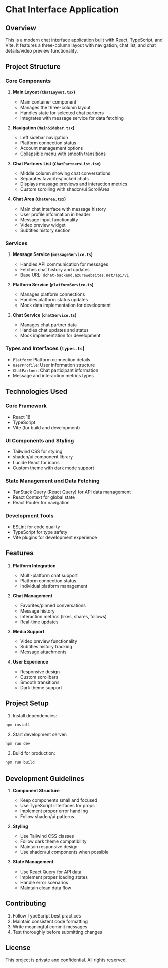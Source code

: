 # Chat Interface Application

## Overview
This is a modern chat interface application built with React, TypeScript, and Vite. It features a three-column layout with navigation, chat list, and chat details/video preview functionality.

## Project Structure

### Core Components

1. **Main Layout (`ChatLayout.tsx`)**
   - Main container component
   - Manages the three-column layout
   - Handles state for selected chat partners
   - Integrates with message service for data fetching

2. **Navigation (`MainSidebar.tsx`)**
   - Left sidebar navigation
   - Platform connection status
   - Account management options
   - Collapsible menu with smooth transitions

3. **Chat Partners List (`ChatPartnersList.tsx`)**
   - Middle column showing chat conversations
   - Separates favorites/locked chats
   - Displays message previews and interaction metrics
   - Custom scrolling with shadcn/ui ScrollArea

4. **Chat Area (`ChatArea.tsx`)**
   - Main chat interface with message history
   - User profile information in header
   - Message input functionality
   - Video preview widget
   - Subtitles history section

### Services

1. **Message Service (`messageService.ts`)**
   - Handles API communication for messages
   - Fetches chat history and updates
   - Base URL: `dchat-backend.azurewebsites.net/api/v1`

2. **Platform Service (`platformService.ts`)**
   - Manages platform connections
   - Handles platform status updates
   - Mock data implementation for development

3. **Chat Service (`chatService.ts`)**
   - Manages chat partner data
   - Handles chat updates and status
   - Mock implementation for development

### Types and Interfaces (`types.ts`)

- `Platform`: Platform connection details
- `UserProfile`: User information structure
- `ChatPartner`: Chat participant information
- Message and interaction metrics types

## Technologies Used

### Core Framework
- React 18
- TypeScript
- Vite (for build and development)

### UI Components and Styling
- Tailwind CSS for styling
- shadcn/ui component library
- Lucide React for icons
- Custom theme with dark mode support

### State Management and Data Fetching
- TanStack Query (React Query) for API data management
- React Context for global state
- React Router for navigation

### Development Tools
- ESLint for code quality
- TypeScript for type safety
- Vite plugins for development experience

## Features

1. **Platform Integration**
   - Multi-platform chat support
   - Platform connection status
   - Individual platform management

2. **Chat Management**
   - Favorites/pinned conversations
   - Message history
   - Interaction metrics (likes, shares, follows)
   - Real-time updates

3. **Media Support**
   - Video preview functionality
   - Subtitles history tracking
   - Message attachments

4. **User Experience**
   - Responsive design
   - Custom scrollbars
   - Smooth transitions
   - Dark theme support

## Project Setup

1. Install dependencies:
```bash
npm install
```

2. Start development server:
```bash
npm run dev
```

3. Build for production:
```bash
npm run build
```

## Development Guidelines

1. **Component Structure**
   - Keep components small and focused
   - Use TypeScript interfaces for props
   - Implement proper error handling
   - Follow shadcn/ui patterns

2. **Styling**
   - Use Tailwind CSS classes
   - Follow dark theme compatibility
   - Maintain responsive design
   - Use shadcn/ui components when possible

3. **State Management**
   - Use React Query for API data
   - Implement proper loading states
   - Handle error scenarios
   - Maintain clean data flow

## Contributing

1. Follow TypeScript best practices
2. Maintain consistent code formatting
3. Write meaningful commit messages
4. Test thoroughly before submitting changes

## License
This project is private and confidential. All rights reserved.